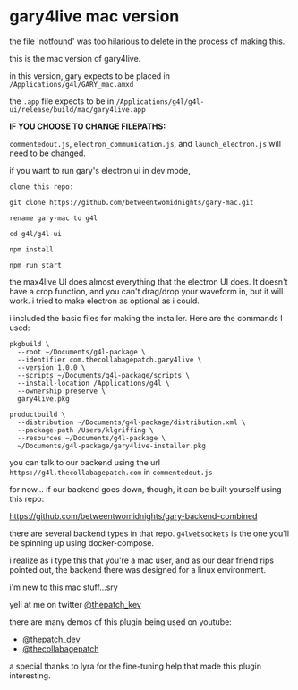 
# gary4live mac version

the file 'notfound' was too hilarious to delete in the process of making this.

this is the mac version of gary4live.

in this version, gary expects to be placed in `/Applications/g4l/GARY_mac.amxd`

the `.app` file expects to be in `/Applications/g4l/g4l-ui/release/build/mac/gary4live.app`

**IF YOU CHOOSE TO CHANGE FILEPATHS:**

`commentedout.js`, `electron_communication.js`, and `launch_electron.js` will need to be changed.

if you want to run gary's electron ui in dev mode,

```
clone this repo:

git clone https://github.com/betweentwomidnights/gary-mac.git

rename gary-mac to g4l

cd g4l/g4l-ui

npm install

npm run start
```

the max4live UI does almost everything that the electron UI does. It doesn't have a crop function, and you can't drag/drop your waveform in, but it will work. i tried to make electron as optional as i could.

i included the basic files for making the installer. Here are the commands I used:

```
pkgbuild \                                 
  --root ~/Documents/g4l-package \
  --identifier com.thecollabagepatch.gary4live \
  --version 1.0.0 \
  --scripts ~/Documents/g4l-package/scripts \
  --install-location /Applications/g4l \
  --ownership preserve \
  gary4live.pkg

productbuild \                                           
  --distribution ~/Documents/g4l-package/distribution.xml \
  --package-path /Users/klgriffing \
  --resources ~/Documents/g4l-package \
  ~/Documents/g4l-package/gary4live-installer.pkg
```

you can talk to our backend using the url `https://g4l.thecollabagepatch.com` in `commentedout.js`

for now... if our backend goes down, though, it can be built yourself using this repo:

https://github.com/betweentwomidnights/gary-backend-combined

there are several backend types in that repo. `g4lwebsockets` is the one you'll be spinning up using docker-compose.

i realize as i type this that you're a mac user, and as our dear friend rips pointed out, the backend there was designed for a linux environment.

i'm new to this mac stuff...sry

yell at me on twitter [@thepatch_kev](https://twitter.com/@thepatch_kev)

there are many demos of this plugin being used on youtube:
- [@thepatch_dev](https://youtube.com/@thepatch_dev)
- [@thecollabagepatch](https://youtube.com/@thecollabagepatch)

a special thanks to lyra for the fine-tuning help that made this plugin interesting.

